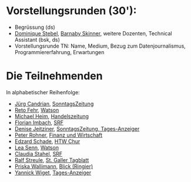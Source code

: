 # Vorstellungsrunden (30'):
- Begrüssung (ds)
- [Dominique Stebel](mailto:dominique.strebel@maz.ch), [Barnaby Skinner](mailto:barnaby.skinner@tamedia.ch), weitere Dozenten, Technical Assistant (bsk, ds)
- Vorstellungsrunde TN: Name, Medium, Bezug zum Datenjournalismus, Programmiererfahrung, Erwartungen

# Die Teilnehmenden
In alphabetischer Reihenfolge:
- [Jürg Candrian](juerg.candrian@tamedia.ch),  [SonntagsZeitung](https://www.tagesanzeiger.ch/stichwort/autor/juerg-candrian/s.html)
- [Reto Fehr](reto.fehr@watson.chwatson.), [Watson](https://www.watson.ch/u/search?q=Reto%20fehr)
- [Michael Heim](mailto:michael.heim@handelszeitung.ch), [Handelszeitung](https://www.handelszeitung.ch/)
- [Florian Imbach](mailto:florian.imbach@srf.ch), [SRF](http://www.florianimbach.ch/)
- [Denise Jeitziner](mailto:denise.jeitziner@tamedia.ch), [SonntagsZeitung, Tages-Anzeiger](https://www.tagesanzeiger.ch/stichwort/autor/denise-jeitziner/s.html)
- [Peter Rohner](mailto:peter.rohner@fuw.ch), [Finanz und Wirtschaft](https://www.fuw.ch/)
- [Edzard Schade](mailto:edzard.schade@htwchur.ch), [HTW Chur](http://www.htwchur.ch/digital-science/forschung-und-dienstleistung/team/dozierende/edzard-schade.html)
- [Lea Senn](lea.senn@watson.ch), [Watson](https://www.watson.ch/u/search?q=Lea%20Senn)
- [Claudia Stahel](mailto:claudia.stahel@srf.ch), [SRF](https://www.srf.ch/suche?q=claudia+stahel)
- [Ralf Streule](ralf.streule@tagblatt.ch), [St. Galler Tagblatt](https://www.tagblatt.ch/suche?form%5Bq%5D=ralf+streule)
- [Priska Wallimann](mailto:priska.wallimann@ringier.ch), [Blick (Ringier)](https://www.blick.ch/storytelling/2017/whitechristmas/index.html)
- [Yannick Wiget](mailto:yannick.wiget@tages-anzeiger.ch), [Tages-Anzeiger](https://www.tagesanzeiger.ch/stichwort/autor/yannick-wiget/s.html)
